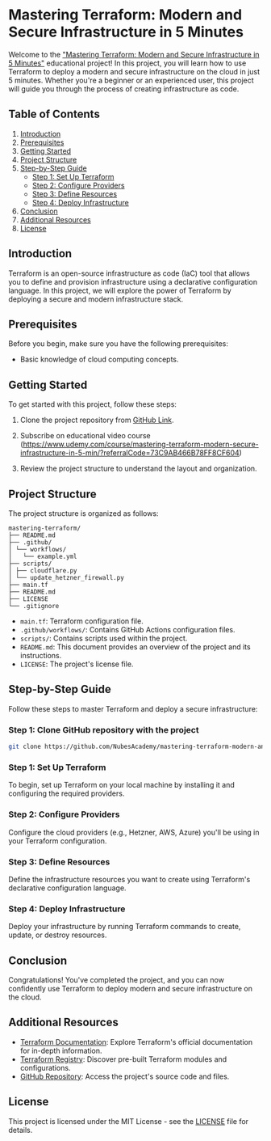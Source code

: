 # Mastering Terraform: Modern and Secure Infrastructure in 5 Minutes

Welcome to the ["Mastering Terraform: Modern and Secure Infrastructure in 5 Minutes"](https://www.udemy.com/course/mastering-terraform-modern-secure-infrastructure-in-5-min/?referralCode=73C9AB466B78FF8CF604) educational project! In this project, you will learn how to use Terraform to deploy a modern and secure infrastructure on the cloud in just 5 minutes. Whether you're a beginner or an experienced user, this project will guide you through the process of creating infrastructure as code.

## Table of Contents

1. [Introduction](#introduction)
2. [Prerequisites](#prerequisites)
3. [Getting Started](#getting-started)
4. [Project Structure](#project-structure)
5. [Step-by-Step Guide](#step-by-step-guide)
    - [Step 1: Set Up Terraform](#step-1-set-up-terraform)
    - [Step 2: Configure Providers](#step-2-configure-providers)
    - [Step 3: Define Resources](#step-3-define-resources)
    - [Step 4: Deploy Infrastructure](#step-4-deploy-infrastructure)
6. [Conclusion](#conclusion)
7. [Additional Resources](#additional-resources)
8. [License](#license)

## Introduction

Terraform is an open-source infrastructure as code (IaC) tool that allows you to define and provision infrastructure using a declarative configuration language. In this project, we will explore the power of Terraform by deploying a secure and modern infrastructure stack.

## Prerequisites

Before you begin, make sure you have the following prerequisites:

- Basic knowledge of cloud computing concepts.

## Getting Started

To get started with this project, follow these steps:

1. Clone the project repository from [GitHub Link](https://github.com/oleksiy-pototskyy/mastering-terraform-modern-and-secure-infrastructure-in-5-minutes).

2. Subscribe on educational video course (https://www.udemy.com/course/mastering-terraform-modern-secure-infrastructure-in-5-min/?referralCode=73C9AB466B78FF8CF604)

3. Review the project structure to understand the layout and organization.

## Project Structure

The project structure is organized as follows:

```
mastering-terraform/
├── README.md
├── .github/
│ └── workflows/
│   └── example.yml
├── scripts/
│ ├── cloudflare.py
│ └── update_hetzner_firewall.py 
├── main.tf
├── README.md
├── LICENSE
└── .gitignore
```

- `main.tf`: Terraform configuration file.
- `.github/workflows/`: Contains GitHub Actions configuration files.
- `scripts/`: Contains scripts used within the project.
- `README.md`: This document provides an overview of the project and its instructions.
- `LICENSE`: The project's license file.

## Step-by-Step Guide

Follow these steps to master Terraform and deploy a secure infrastructure:

### Step 1: Clone GitHub repository with the project 

```bash
git clone https://github.com/NubesAcademy/mastering-terraform-modern-and-secure-infrastructure-in-5-minutes.git
```

### Step 1: Set Up Terraform

To begin, set up Terraform on your local machine by installing it and configuring the required providers.

### Step 2: Configure Providers

Configure the cloud providers (e.g., Hetzner, AWS, Azure) you'll be using in your Terraform configuration.

### Step 3: Define Resources

Define the infrastructure resources you want to create using Terraform's declarative configuration language.

### Step 4: Deploy Infrastructure

Deploy your infrastructure by running Terraform commands to create, update, or destroy resources.

## Conclusion

Congratulations! You've completed the project, and you can now confidently use Terraform to deploy modern and secure infrastructure on the cloud.

## Additional Resources

- [Terraform Documentation](https://www.terraform.io/docs/index.html): Explore Terraform's official documentation for in-depth information.
- [Terraform Registry](https://registry.terraform.io/): Discover pre-built Terraform modules and configurations.
- [GitHub Repository](https://github.com/NubesAcademy/mastering-terraform-modern-and-secure-infrastructure-in-5-minutes): Access the project's source code and files.

## License

This project is licensed under the MIT License - see the [LICENSE](LICENSE) file for details.
